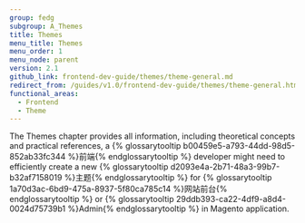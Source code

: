 ```yaml
---
group: fedg
subgroup: A_Themes
title: Themes
menu_title: Themes
menu_order: 1
menu_node: parent
version: 2.1
github_link: frontend-dev-guide/themes/theme-general.md
redirect_from: /guides/v1.0/frontend-dev-guide/themes/theme-general.html
functional_areas:
  - Frontend
  - Theme
---
```


The Themes chapter provides all information, including theoretical concepts and practical references, a {% glossarytooltip b00459e5-a793-44dd-98d5-852ab33fc344 %}前端{% endglossarytooltip %} developer might need to efficiently create a new {% glossarytooltip d2093e4a-2b71-48a3-99b7-b32af7158019 %}主题{% endglossarytooltip %} for {% glossarytooltip 1a70d3ac-6bd9-475a-8937-5f80ca785c14 %}网站前台{% endglossarytooltip %} or {% glossarytooltip 29ddb393-ca22-4df9-a8d4-0024d75739b1 %}Admin{% endglossarytooltip %} in Magento application.

